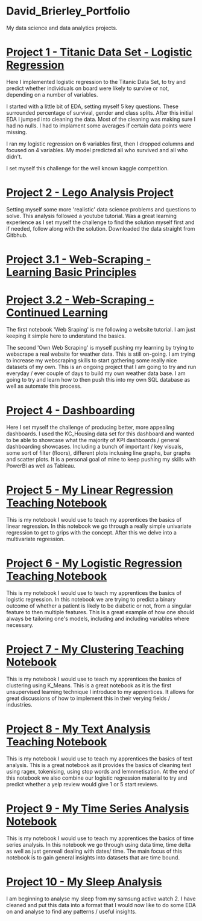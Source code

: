 # David_Brierley_Portfolio
My data science and data analytics projects. 



# [Project 1 - Titanic Data Set - Logistic Regression](https://github.com/Brierley77/Titanic-Data-Set/blob/main/Titanic%20Submission%20.ipynb)
Here I implemented logistic regression to the Titanic Data Set, to try and predict whether individuals on board were likely to survive or not, depending on a number of variables. 

I started with a little bit of EDA, setting myself 5 key questions. These surrounded percentage of survival, gender and class splits. 
After this initial EDA I jumped into cleaning the data. Most of the cleaning was making sure I had no nulls. I had to implament some averages if certain data points were missing. 

I ran my logistic regression on 6 variables first, then I dropped columns and focused on 4 variables. 
My model predicted all who survived and all who didn't.

I set myself this challenge for the well known kaggle competition.

# [Project 2 - Lego Analysis Project](https://github.com/Brierley77/Lego_Analysis_Project/blob/main/Lego%20Analysis%20Project%20.ipynb)
Setting myself some more 'realistic' data science problems and questions to solve. This analysis followed a youtube tutorial. Was a great learning experience as I set myself the challenge to find the solution myself first and if needed, follow along with the solution. Downloaded the data straight from Gitbhub.

# [Project 3.1 - Web-Scraping - Learning Basic Principles](https://github.com/Brierley77/Web_Scraping/blob/main/Web%20Scraping%20.ipynb)
# [Project 3.2 - Web-Scraping - Continued Learning](https://github.com/Brierley77/Web_Scraping/blob/main/Own%20Web%20Scarping.ipynb)
The first notebook 'Web Sraping' is me following a website tutorial. I am just keeping it simple here to understand the basics.

The second 'Own Web Scraping' is myself pushing my learning by trying to webscrape a real website for weather data. This is still on-going. I am trying to increase my webscraping skills to start gathering some really nice datasets of my own. This is an ongoing project that I am going to try and run everyday / ever couple of days to build my own weather data base. I am going to try and learn how to then push this into my own SQL database as well as automate this process. 

# [Project 4 - Dashboarding](https://github.com/Brierley77/PowerBi-Dashboarding/blob/main/House%20Data%20Dashboard.pdf)
Here I set myself the challenge of producing better, more appealing dashboards. I used the KC_Housing data set for this dashboard and wanted to be able to showcase what the majority of KPI dashboards / general dashboarding showcases. Including a bunch of important / key visuals, some sort of filter (floors), different plots inclusing line graphs, bar graphs and scatter plots. It is a personal goal of mine to keep pushing my skills with PowerBi as well as Tableau.

# [Project 5 - My Linear Regression Teaching Notebook](https://github.com/Brierley77/Linear_Regression_/blob/main/Linear%20Regression.ipynb)
This is my notebook I would use to teach my apprentices the basics of linear regression. In this notebook we go through a really simple univariate regression to get to grips with the concept. After this we delve into a multivariate regression.

# [Project 6 - My Logistic Regression Teaching Notebook](https://github.com/Brierley77/Logistic_Regression_/blob/main/Logistic%20Regression.ipynb)
This is my notebook I would use to teach my apprentices the basics of logistic regression. In this notebook we are trying to predict a binary outcome of whether a patient is likely to be diabetic or not, from a singular feature to then multiple features. This is a great example of how one should always be tailoring one's models, including and including variables where necessary. 

# [Project 7 - My Clustering Teaching Notebook](https://github.com/Brierley77/Clustering_K_Means_/blob/main/Clustering%20K-Means.ipynb)
This is my notebook I would use to teach my apprentices the basics of clustering using K_Means. This is a great notebook as it is the first unsupervised learning technique I introduce to my apprentices. It allows for great discussions of how to implement this in their verying fields / industries. 

# [Project 8 - My Text Analysis Teaching Notebook](https://github.com/Brierley77/Text_Analysis_/blob/main/Text%20Analysis.ipynb)
This is my notebook I would use to teach my apprentices the basics of text analysis. This is a great notebook as it provides the basics of cleaning text using ragex, tokenising, using stop words and lemnmetisation. At the end of this notebook we also combine our logistic regression material to try and predict whether a yelp review would give 1 or 5 start reviews. 

# [Project 9 - My Time Series Analysis Notebook](https://github.com/Brierley77/Time_Series_Analysis_/blob/main/Time%20Series%20Analysis.ipynb)
This is my notebook I would use to teach my apprentices the basics of time series analysis. In this notebook we go through using data time, time delta as well as just genreall dealing with dates/ time. The main focus of this notebook is to gain general insights into datasets that are time bound. 

# [Project 10 - My Sleep Analysis](https://github.com/Brierley77/Sleep_Data_Analysis/blob/main/Sleep%20Data%20Analysis%20.ipynb)
I am beginning to analyse my sleep from my samsung active watch 2. I have cleaned and put this data into a format that I would now like to do some EDA on and analyse to find any patterns / useful insights. 

